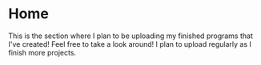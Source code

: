 # Home
This is the section where I plan to be uploading my finished programs that I've created!
Feel free to take a look around!
I plan to upload regularly as I finish more projects.
